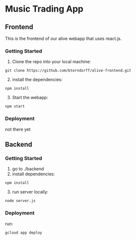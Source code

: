 # Music Trading App

## Frontend
This is the frontend of our alive webapp that uses react.js. 
### Getting Started
1. Clone the repo into your local machine:
```
git clone https://github.com/btorndorff/alive-frontend.git
```
2. install the dependencies:
```
npm install
```
3. Start the webapp:
```
npm start
```
### Deployment
not there yet

## Backend
### Getting Started
1. go to ./backend
2. install dependencies:
```
npm install
```
3. run server locally:
```
node server.js
```
### Deployment
run:
```
gcloud app deploy
```
